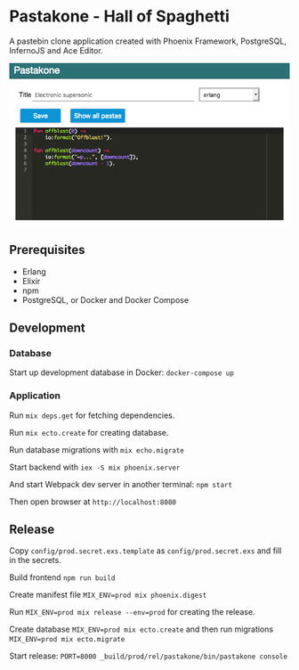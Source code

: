 # Pastakone - Hall of Spaghetti

A pastebin clone application created with Phoenix Framework, PostgreSQL,
InfernoJS and Ace Editor.

![Screenshot](./screenshots/screenshot.png?raw=true)


## Prerequisites

* Erlang
* Elixir
* npm
* PostgreSQL, or Docker and Docker Compose


## Development

### Database

Start up development database in Docker:
`docker-compose up`

### Application

Run `mix deps.get` for fetching dependencies.

Run `mix ecto.create` for creating database.

Run database migrations with `mix echo.migrate`

Start backend with `iex -S mix phoenix.server`

And start Webpack dev server in another terminal: `npm start`

Then open browser at `http://localhost:8080`


## Release

Copy `config/prod.secret.exs.template` as `config/prod.secret.exs` and fill
in the secrets.

Build frontend `npm run build`

Create manifest file `MIX_ENV=prod mix phoenix.digest`

Run `MIX_ENV=prod mix release --env=prod` for creating the release.

Create database `MIX_ENV=prod mix ecto.create` and then run migrations
`MIX_ENV=prod mix ecto.migrate`

Start release: `PORT=8000 _build/prod/rel/pastakone/bin/pastakone console`
